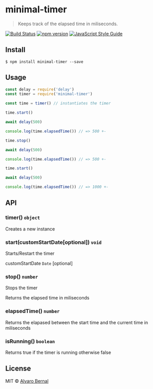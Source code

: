 # minimal-timer 
> Keeps track of the elapsed time in miliseconds.

[![Build Status](https://travis-ci.org/AlvaroBernalG/minimal-timer.svg?branch=master)](https://travis-ci.org/AlvaroBernalG/minimal-timer) [![npm version](https://badge.fury.io/js/minimal-timer.svg)](https://badge.fury.io/js/minimal-timer) [![JavaScript Style Guide](https://img.shields.io/badge/code_style-standard-brightgreen.svg)](https://standardjs.com)

## Install

```
$ npm install minimal-timer --save
```

## Usage 

```js
const delay = require('delay')
const timer = require('minimal-timer')

const time = timer() // instantiates the timer

time.start()

await delay(500)

console.log(time.elapsedTime()) // => 500 +- 

time.stop()

await delay(500)

console.log(time.elapsedTime()) // => 500 +- 

time.start()

await delay(500)

console.log(time.elapsedTime()) // => 1000 +- 

```

## API

### timer() `object`

Creates a new instance 

### start(customStartDate[optional]) `void`

Starts/Restart the timer

customStartDate `Date` [optional]

### stop() `number`

Stops the timer 

Returns the elapsed time in miliseconds

### elapsedTime() `number` 

Returns the elapased between the start time and the current  time in miliseconds

### isRunning() `boolean` 

Returns true if the timer is running otherwise false 

## License
MIT © [Alvaro Bernal](https://github.com/AlvaroBernalG/) 
